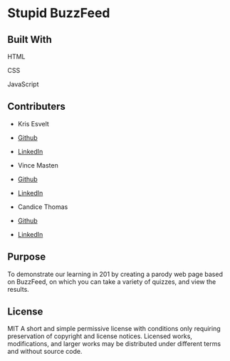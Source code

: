 # Stupid BuzzFeed

## Built With

HTML

CSS

JavaScript

## Contributers

* Kris Esvelt

 * [Github](https://github.com/kris3579)

 * [LinkedIn](https://www.linkedin.com/in/kristianesvelt/)

* Vince Masten

 * [Github](https://github.com/vmasten)

 * [LinkedIn](https://www.linkedin.com/in/vmasten/)

* Candice Thomas

 * [Github](https://github.com/canned-ice)

 * [LinkedIn](https://www.linkedin.com/in/cndcthms/)

## Purpose

To demonstrate our learning in 201 by creating a parody web page based on BuzzFeed, on which you can take a variety of quizzes, and view the results.

## License

MIT A short and simple permissive license with conditions only requiring preservation of copyright and license notices. Licensed works, modifications, and larger works may be distributed under different terms and without source code.